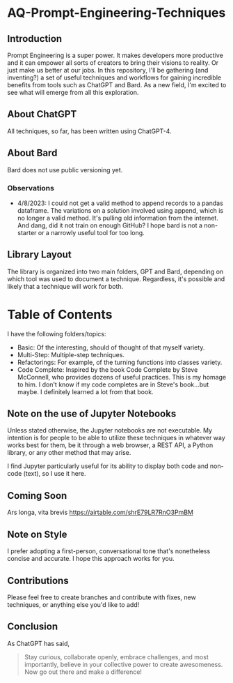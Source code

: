# AQ-Prompt-Engineering-Techniques

## Introduction
Prompt Engineering is a super power. It makes developers more productive and it can empower all sorts of creators to bring their visions to reality. Or just make us better at our jobs. In this repository, I'll be gathering (and inventing?) a set of useful techniques and workflows for gaining incredible benefits from tools such as ChatGPT and Bard. As a new field, I'm excited to see what will emerge from all this exploration.

## About ChatGPT
All techniques, so far, has been written using ChatGPT-4.

## About Bard
Bard does not use public versioning yet.

### Observations
- 4/8/2023: I could not get a valid method to append records to a pandas dataframe. The variations on a solution involved using append, which is no longer a valid method. It's pulling old information from the internet. And dang, did it not train on enough GitHub? I hope bard is not a non-starter or a narrowly useful tool for too long.

## Library Layout
The library is organized into two main folders, GPT and Bard, depending on which tool was used to document a technique. Regardless, it's possible and likely that a technique will work for both.

# Table of Contents
I have the following folders/topics:
- Basic: Of the interesting, should of thought of that myself variety.
- Multi-Step: Multiple-step techniques.
- Refactorings: For example, of the turning functions into classes variety.
- Code Complete: Inspired by the book Code Complete by Steve McConnell, who provides dozens of useful practices. This is my homage to him. I don't know if my code completes are in Steve's book...but maybe. I definitely learned a lot from that book.

## Note on the use of Jupyter Notebooks
Unless stated otherwise, the Jupyter notebooks are not executable. My intention is for people to be able to utilize these techniques in whatever way works best for them, be it through a web browser, a REST API, a Python library, or any other method that may arise.

I find Jupyter particularly useful for its ability to display both code and non-code (text), so I use it here.

## Coming Soon
Ars longa, vita brevis
https://airtable.com/shrE79LR7RnO3PmBM

## Note on Style
I prefer adopting a first-person, conversational tone that's nonetheless concise and accurate. I hope this approach works for you.

## Contributions
Please feel free to create branches and contribute with fixes, new techniques, or anything else you'd like to add!

## Conclusion
As ChatGPT has said,

> Stay curious, collaborate openly, embrace challenges, and most importantly, believe in your collective power to create awesomeness. Now go out there and make a difference!
